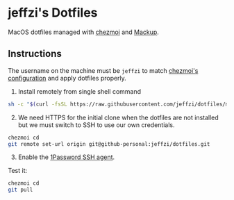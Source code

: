 # jeffzi's Dotfiles

MacOS dotfiles managed with [chezmoi](https://www.chezmoi.io) and
[Mackup](https://github.com/lra/mackup).

## Instructions

The username on the machine must be `jeffzi` to match
[chezmoi's configuration](home/.chezmoi.toml.tmpl) and apply dotfiles properly.

1. Install remotely from single shell command

```sh
sh -c "$(curl -fsSL https://raw.githubusercontent.com/jeffzi/dotfiles/main/install.sh)"
```

2. We need HTTPS for the initial clone when the dotfiles are not installed but we must
   switch to SSH to use our own credentials.

```sh
chezmoi cd
git remote set-url origin git@github-personal:jeffzi/dotfiles.git
```

3. Enable the [1Password SSH agent](https://developer.1password.com/docs/ssh/agent/).

Test it:

```bash
chezmoi cd
git pull
```
